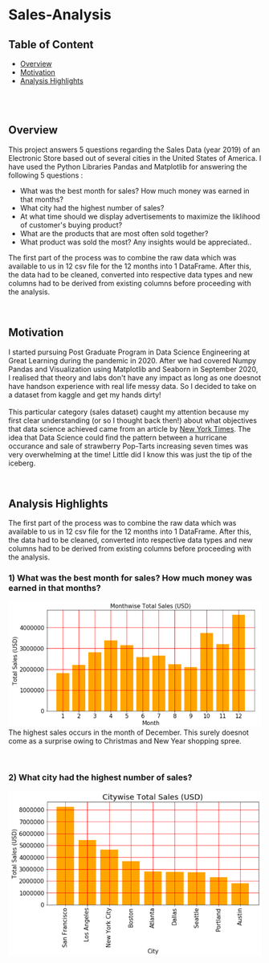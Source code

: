 <h1> Sales-Analysis </h1>
<h2> Table of Content </h2>

<ul>
  <li><a href='#overview'>Overview</a></li>
  <li><a href='#motivation'>Motivation</a></li>
  <li><a href='#analysis'>Analysis Highlights</a></li>
  
</ul> 
<br><br>

<h2 id = 'overview'> Overview </h2>
<p>
This project answers 5 questions regarding the Sales Data (year 2019) of an Electronic Store based out of several cities in the United States of America. 
I have used the Python Libraries Pandas and Matplotlib for answering the following 5 questions :
  <ul>
  <li> What was the best month for sales? How much money was earned in that months?</li>
  <li> What city had the highest number of sales?</li>
  <li> At what time should we display advertisements to maximize the liklihood of customer's buying product?</li>
  <li> What are the products that are most often sold together?</li>
  <li> What product was sold the most? Any insights would be appreciated..</li>
  </ul>

The first part of the process was to combine the raw data which was available to us in 12 csv file for the 12 months into 1 DataFrame. After this, the data had to be cleaned, converted into respective data types and new columns had to be derived from existing columns before proceeding with the analysis.
</p>


<br>


<h2 id = 'motivation'> Motivation </h2>
<p>
I started pursuing Post Graduate Program in Data Science Engineering at Great Learning during the pandemic in 2020. After we had covered Numpy Pandas and Visualization using Matplotlib and Seaborn in September 2020, I realised that theory and labs don't have any impact as long as one doesnot have handson experience with real life messy data. So I decided to take on a dataset from kaggle and get my hands dirty! 
<br><br>
This particular category (sales dataset) caught my attention because my first clear understanding (or so I thought back then!) about what objectives that data science achieved came from an article by <a href= 'https://www.nytimes.com/2004/11/14/business/yourmoney/what-walmart-knows-about-customers-habits.html'>New York Times</a>. The idea that Data Science could find the pattern between a hurricane occurance and sale of strawberry Pop-Tarts increasing seven times was very overwhelming at the time! Little did I know this was just the tip of the iceberg.
</p>


<br>


<h2 id = 'analysis'> Analysis Highlights </h2>
<p>
The first part of the process was to combine the raw data which was available to us in 12 csv file for the 12 months into 1 DataFrame. After this, the data had to be cleaned, converted into respective data types and new columns had to be derived from existing columns before proceeding with the analysis.

<h3> 1) What was the best month for sales? How much money was earned in that months? </h3>
  <p>
    <img src="Images/Analysis_1.png" width=750> <br>
    The highest sales occurs in the month of December. This surely doesnot come as a surprise owing to Christmas and New Year shopping spree.
  </p>
  
<br>

<h3> 2) What city had the highest number of sales? </h3>
  <p>
    <img src="Images/Analysis_2.png" width=750>
  </p>  
 
</p>

